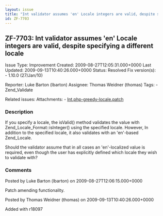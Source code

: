 ```yaml
---
layout: issue
title: "Int validator assumes 'en' Locale integers are valid, despite specifying a different locale"
id: ZF-7703
---
```


ZF-7703: Int validator assumes 'en' Locale integers are valid, despite specifying a different locale
----------------------------------------------------------------------------------------------------

 Issue Type: Improvement Created: 2009-08-27T12:05:31.000+0000 Last Updated: 2009-09-13T10:40:26.000+0000 Status: Resolved Fix version(s): - 1.10.0 (27/Jan/10)
 
 Reporter:  Luke Barton (lbarton)  Assignee:  Thomas Weidner (thomas)  Tags: - Zend\_Validate
 
 Related issues: 
 Attachments: - [Int.php-greedy-locale.patch](/issues/secure/attachment/12164/Int.php-greedy-locale.patch)
 
### Description

If you specify a locale, the isValid() method validates the value with Zend\_Locale\_Format::isInteger() using the specified locale. However, In addition to the specified locale, it also validates with an 'en'-based Zend\_Locale.

Should the validator assume that in all cases an 'en'-localized value is required, even though the user has explicitly defined which locale they wish to validate with?

 

 

### Comments

Posted by Luke Barton (lbarton) on 2009-08-27T12:06:15.000+0000

Patch amending functionality.

 

 

Posted by Thomas Weidner (thomas) on 2009-09-13T10:40:26.000+0000

Added with r18097

 

 